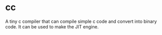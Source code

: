 # cc
A tiny c compiler that can compile simple c code and convert into binary code. It can be used to make the JIT engine.
